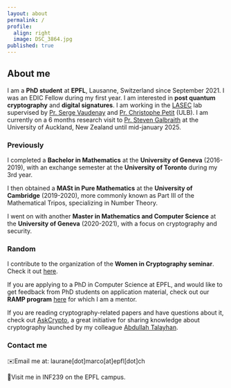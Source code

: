 ```yaml
---
layout: about
permalink: /
profile:
  align: right
  image: DSC_3864.jpg
published: true
---
```


## About me 
I am a **PhD student** at **EPFL**, Lausanne, Switzerland since September 2021. I was an EDIC Fellow during my first year.
I am interested in **post quantum cryptography** and **digital signatures**. 
I am working in the [LASEC](https://lasec.epfl.ch) lab supervised by [Pr. Serge Vaudenay](https://lasec.epfl.ch/people/vaudenay/) and [Pr. Christophe Petit](https://christophe.petit.web.ulb.be) (ULB). 
I am currently on a 6 months research visit to [Pr. Steven Galbraith](https://www.math.auckland.ac.nz/~sgal018/) at the University of Auckland, New Zealand until mid-january 2025.

### Previously

I completed a **Bachelor in Mathematics** at the **University of Geneva** (2016-2019), with an exchange semester at the **University of Toronto** during my 3rd year.

I then obtained a **MASt in Pure Mathematics** at the **University of Cambridge** (2019-2020), more commonly known as Part III of the Mathematical Tripos, specializing in Number Theory. 

I went on with another **Master in Mathematics and Computer Science** at the **University of Geneva** (2020-2021), with a focus on cryptography and security.


### Random 
I contribute to the organization of the **Women in Cryptography seminar**. Check it out [here](https://www.womenincryptography.com/seminar/).

If you are applying to a PhD in Computer Science at EPFL, and would like to get feedback from PhD students on application material, check out our **RAMP program** [here](https://epic-guide.github.io/ramp) for which I am a mentor. 

If you are reading cryptography-related papers and have questions about it, check out [AskCrypto](https://askcryp.to), a great initiative for sharing knowledge about cryptography launched by my colleague [Abdullah Talayhan](https://www.abdullahtalayhan.com).

### Contact me 
✉️Email me at: laurane[dot]marco[at]epfl[dot]ch 

📍Visit me in INF239 on the EPFL campus.  
